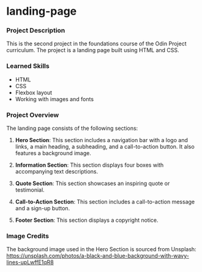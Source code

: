 
# landing-page

### Project Description
This is the second project in the foundations course of the Odin Project curriculum. The project is a landing page built using HTML and CSS.

### Learned Skills
- HTML
- CSS
- Flexbox layout
- Working with images and fonts

### Project Overview
The landing page consists of the following sections:

1. **Hero Section**: This section includes a navigation bar with a logo and links, a main heading, a subheading, and a call-to-action button. It also features a background image.

2. **Information Section**: This section displays four boxes with accompanying text descriptions.

3. **Quote Section**: This section showcases an inspiring quote or testimonial.

4. **Call-to-Action Section**: This section includes a call-to-action message and a sign-up button.

5. **Footer Section**: This section displays a copyright notice.


### Image Credits
The background image used in the Hero Section is sourced from Unsplash:
https://unsplash.com/photos/a-black-and-blue-background-with-wavy-lines-upLwffE1qR8

